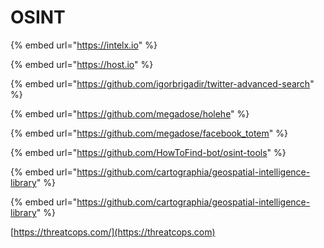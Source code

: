 # OSINT

{% embed url="https://intelx.io" %}

{% embed url="https://host.io" %}

{% embed url="https://github.com/igorbrigadir/twitter-advanced-search" %}

{% embed url="https://github.com/megadose/holehe" %}

{% embed url="https://github.com/megadose/facebook_totem" %}

{% embed url="https://github.com/HowToFind-bot/osint-tools" %}

{% embed url="https://github.com/cartographia/geospatial-intelligence-library" %}

{% embed url="https://github.com/cartographia/geospatial-intelligence-library" %}

[https://threatcops.com/](https://threatcops.com)
